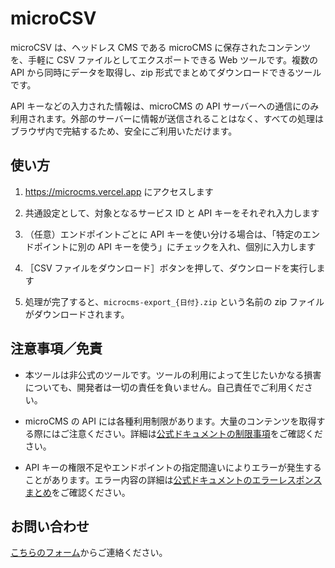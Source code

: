 # microCSV

microCSV は、ヘッドレス CMS である microCMS に保存されたコンテンツを、手軽に CSV ファイルとしてエクスポートできる Web ツールです。複数の API から同時にデータを取得し、zip 形式でまとめてダウンロードできるツールです。

API キーなどの入力された情報は、microCMS の API サーバーへの通信にのみ利用されます。外部のサーバーに情報が送信されることはなく、すべての処理はブラウザ内で完結するため、安全にご利用いただけます。

## 使い方

1. https://microcms.vercel.app にアクセスします

2. 共通設定として、対象となるサービス ID と API キーをそれぞれ入力します

3. （任意）エンドポイントごとに API キーを使い分ける場合は、「特定のエンドポイントに別の API キーを使う」にチェックを入れ、個別に入力します

4. ［CSV ファイルをダウンロード］ボタンを押して、ダウンロードを実行します

5. 処理が完了すると、`microcms-export_{日付}.zip` という名前の zip ファイルがダウンロードされます。

## 注意事項／免責

- 本ツールは非公式のツールです。ツールの利用によって生じたいかなる損害についても、開発者は一切の責任を負いません。自己責任でご利用ください。

- microCMS の API には各種利用制限があります。大量のコンテンツを取得する際にはご注意ください。詳細は[公式ドキュメントの制限事項](https://document.microcms.io/manual/limitations)をご確認ください。

- API キーの権限不足やエンドポイントの指定間違いによりエラーが発生することがあります。エラー内容の詳細は[公式ドキュメントのエラーレスポンスまとめ](https://document.microcms.io/content-api/api-error-response)をご確認ください。

## お問い合わせ

[こちらのフォーム](https://docs.google.com/forms/d/e/1FAIpQLSdihgA7okkIaqCD6jnwSUV-DUBALMEqewaU-zvnJ01AiIcqhQ/viewform)からご連絡ください。
